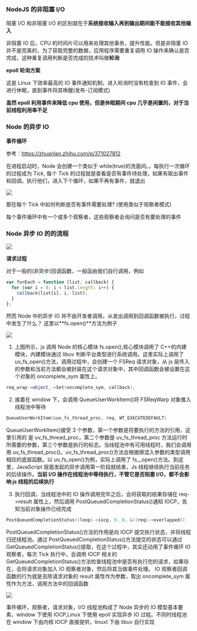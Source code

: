 ### NodeJS 的非阻塞 I/O

阻塞 I/O 和非阻塞 I/O 的区别就在于**系统接收输入再到输出期间能不能接收其他输入**

非阻塞 IO 后，CPU 的时间片可以用来处理其他事务，提升性能。但是非阻塞 IO 并不是完美的，为了获取完整的数据，应用程序需要重复调用 IO 操作来确认是否完成，这种重复调用判断是否完成的技术叫做**轮询**

**epoll 轮询方案**

这是 Linux 下效率最高的 IO 事件通知机制，进入轮询时没有检查到 IO 事件，会进行休眠，直到事件将其唤醒(发布-订阅模式)

**虽然 epoll 利用事件来降低 cpu 使用，但是休眠期间 cpu 几乎是闲置的，对于当前线程利用率不足**

### Node 的异步 IO

**事件循环**

参考：https://zhuanlan.zhihu.com/p/371027812

在进程启动时，Node 会创建一个类似于 while(true)的洗面间。，每执行一次循环的过程成为 Tick, 每个 Tick 的过程就是查看是否有事件待处理，如果有取出事件和回调，执行他们，进入下个循环，如果不再有事件，就退出

![](https://www.xiesmallxie.cn/202204132029639.png)

那在每个 Tick 中如何判断是否有事件需要处理? (使用类似于观察者模式)

每个事件循环中有一个或多个观察者，这些观察者会询问是否有要处理的事件

### Node 异步 IO 的的流程

![](http://www.xiesmallxie.cn/202204132039237.png)

**请求过程**

对于一般的(非异步)回调函数，一般函由我们自行调用，例如

```js
var forEach = function (list, callback) {
  for (var i = 0; i < list.length; i++) {
    callback(list[i], i, list);
  }
};
```

然而 Node 中的异步 IO 并不由开发者调用，从发出调用到回调函数被执行，过程中发生了什么？ 这里以**fs.open()**方法为例子

![](https://www.xiesmallxie.cn/202204132103393.png)

1. 上图所示，js 调用 Node 的核心模块 fs.open(),核心模块调用了 C++的内建模块，内建模块通过 libuv 判断平台类型进行系统调用。这里实际上调用了 uv_fs_open()方法，调用过程中，会创建一个 FSReq 请求对象，从 js 层传入的参数和当前方法都会被封装在这个请求对象中，其中回调函数会被设置在这个对象的 oncomplete_sym 属性上。

```c++
req_wrap->object_->Set(oncomplete_sym, callback);
```

2. 接着在 window 下，会调用 QueueUserWorkItem()将 FSReqWarp 对象推入线程池中等待

```c++
QueueUserWorkItem(&uv_fs_thread_proc, req, WT_EXECUTEDEFAULT)
```

QueueUserWorkItem()接受 3 个参数，第一个参数是将要执行的方法的引用，这里引用的
是 uv_fs_thread_proc，第二个参数是 uv_fs_thread_proc 方法运行时所需要的参数，第三个参数是执行的标志。当线程池中有可用线程时，我们会调用用 uv_fs_thread_proc()。uv_fs_thread_proc()方法会根据擦混入参数的类型调用相应的底层函数。以 uv_fs_open()为例，实际上调用了 fs\_\_open()方法。到这里，JavaScript 层面发起的异步调用第一阶段就结束，Js 线程继续执行当前任务的后续操作。**当前 I/O 操作在线程池中等待执行，不管它是否阻塞 I/O，都不会影响 js 线程的后续执行**

3. 执行回调，当线程池中的 IO 操作调用完毕之后，会将获取的结果存储在 req->result 属性上，然后调用 PostQueuedCompletionStatus()通知 IOCP，告知当前对象操作已经完成

```c++
PostQueuedCompletionStatus((loop)->iocp, 0, 0, &((req)->overlapped))
```

PostQueuedCompletionStatus()方法的作用是向 IOCP 提交执行状态，并将线程归还线程池。通过 PostQueuedCompletionStatus()方法提交的状态可以通过 GetQueuedCompletionStatus()提取，在这个过程中，其实还动用了事件循环 IO 观察者，每次 Tick 执行中，会调用 IOCP 相关的 GetQueuedCompletionStatus()方法检查线程池中是否有执行完的请求，如果存在，会将请求对象加入 IO 观察者对象，然后将其当做事件处理。
IO 观察者回调函数的行为就是去除请求对象的 result 属性作为参数，取出 oncomplete_sym 属性作为方法，调用方法中的回调函数

![](https://www.xiesmallxie.cn/202204132127405.png)

事件循环，观察者，请求对象，I/O 线程池构成了 Node 异步的 IO 模型基本要素，window 下使用 IOCP,Linux 下使用 epoll 实现异步 IO 过程。不同时线程池在 window 下由内核 IOCP 直接提供，linuxt 下由 libuv 自行实现
